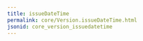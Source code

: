 ```yaml
---
title: issueDateTime
permalink: core/Version.issueDateTime.html
jsonid: core_version_issuedatetime
---
```

